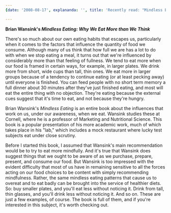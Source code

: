 ```yaml
---
{date: '2008-08-17', explananda: '', title: 'Recently read: "Mindless Eating"'}

---
```

<strong>Brian Wansink's <em>Mindless Eating: Why We Eat More than We Think</em></strong>

There's so much about our own eating habits that escapes us, particularly when it comes to the factors that influence the quantity of food we consume.  Although many of us think that how full we are has a lot to do with when we stop eating a meal, it turns out that we're influenced by considerably more than that feeling of fullness.  We tend to eat more when our food is framed in certain ways, for example, in larger plates.  We drink more from short, wide cups than tall, thin ones.  We eat more in larger groups because of a tendency to continue eating (or at least pecking away) until everyone is finished.  You can feed people with no short term memory a full dinner about 30 minutes after they've just finished eating, and most will eat the entire thing with no objection.  They're eating because the external cues suggest that it's time to eat, and not because they're hungry.    

Brian Wansink's <em>Mindless Eating</em> is an entire book about the influences that work on us, under our awareness, when we eat.  Wansink studies these at Cornell, where he is a professor of Marketing and Nutritional Science.  This book is a popular presentation of his more academic work, much of which takes place in his "lab," which includes a mock restaurant where lucky test subjects eat under close scrutiny.

Before I started this book, I assumed that Wansink's main recommendation would be to try to eat more mindfully.  And it's true that Wansink does suggest things that we ought to be aware of as we purchase, prepare, present, and consume our food.  But Wansink is too impressed with the evident difficulty that most of us have in remaining sensitive to all the forces acting on our food choices to be content with simply recommending mindfulness.  Rather, the same mindless eating patterns that cause us to overeat and to eat badly can be brought into the service of healthier diets.  So: buy smaller plates, and you'll eat less without noticing it.  Drink from tall, thin glasses, and you'll drink less without noticing it.  And so on.  These are just a few examples, of course.  The book is full of them, and if you're interested in this subject, it's worth checking out.
